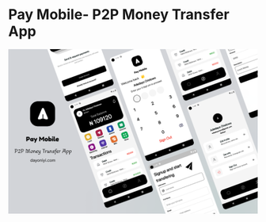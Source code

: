 # Pay Mobile- P2P Money Transfer App
<img src="/assets/images/Pay Mobile advert.png" alt="Employee data" title="Employee Data title">
